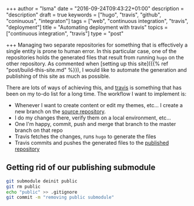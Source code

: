 +++
author = "Isma"
date = "2016-09-24T09:43:22+01:00"
description = "description"
draft = true
keywords = ["hugo", "travis", "github", "coninuous", "integraton"]
tags = ["web", "continuous integration", "travis", "deployment"]
title = "Automating deployment with travis"
topics = ["continuous integration", "travis"]
type = "post"

+++
Managing two separate repositories for something that is effectively a single entity is prone to human error.
In this particular case, one of the repositories holds the generated files that result from running ``hugo`` on the other repository.
As commented when [setting up this site]({{% ref "post/build-this-site.md" %}}), I would like to automate the generation and publishing of this site as much as possible.

There are lots of ways of achieving this, and [travis](https://travis-ci.org/) is something that has been on my to-do list for a long time.
The workflow I want to implement is:

- Whenever I want to create content or edit my themes, etc... I create a new branch on the [source repository](https://github.com/elbenvenutti/elbenvenutti-hugo).
- I do my changes there, verify them on a local environment, etc...
- One I'm happy, commit, push and merge that branch to the master branch on that repo
- Travis fetches the changes, runs ``hugo`` to generate the files
- Travis commits and pushes the generated files to the [published repository](https://github.com/elbenvenutti/elbenvenuttii.github.io)

## Getting rid of our publishing submodule
```bash
git submodule deinit public
git rm public
echo "public" >> .gitignore
git commit -m "removing public submodule"
```
